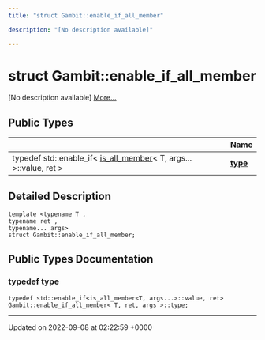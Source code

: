 ```yaml
---
title: "struct Gambit::enable_if_all_member"

description: "[No description available]"

---
```


# struct Gambit::enable_if_all_member



[No description available] [More...](#detailed-description)

## Public Types

|                | Name           |
| -------------- | -------------- |
| typedef std::enable_if< [is_all_member](/documentation/code/classes/structgambit_1_1is__all__member/)< T, args... >::value, ret > | **[type](/documentation/code/classes/structgambit_1_1enable__if__all__member/#typedef-type)**  |

## Detailed Description

```
template <typename T ,
typename ret ,
typename... args>
struct Gambit::enable_if_all_member;
```

## Public Types Documentation

### typedef type

```
typedef std::enable_if<is_all_member<T, args...>::value, ret> Gambit::enable_if_all_member< T, ret, args >::type;
```


-------------------------------

Updated on 2022-09-08 at 02:22:59 +0000